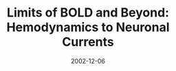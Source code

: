 ---
title: "Limits of BOLD and Beyond: Hemodynamics to Neuronal Currents"
project_id: 
date: 2002-12-06
conference_id: ""
presenters:
   - peter_bandettini
summary: "<p>Functional Imaging Laboratory, London, UK</p>"
file: /assets/presentations/T129.ppt
filename: T129.ppt
layout: presentation
---